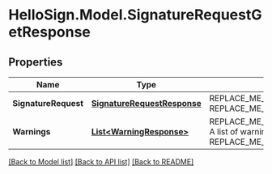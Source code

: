 # HelloSign.Model.SignatureRequestGetResponse

## Properties

Name | Type | Description | Notes
------------ | ------------- | ------------- | -------------
**SignatureRequest** | [**SignatureRequestResponse**](SignatureRequestResponse.md) | REPLACE_ME_WITH_DESCRIPTION_BEGIN  REPLACE_ME_WITH_DESCRIPTION_END | [optional] 
**Warnings** | [**List&lt;WarningResponse&gt;**](WarningResponse.md) | REPLACE_ME_WITH_DESCRIPTION_BEGIN A list of warnings. REPLACE_ME_WITH_DESCRIPTION_END | [optional] 

[[Back to Model list]](../README.md#documentation-for-models) [[Back to API list]](../README.md#documentation-for-api-endpoints) [[Back to README]](../README.md)

